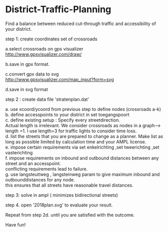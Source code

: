 # District-Traffic-Planning
Find a balance between reduced cut-through traffic and accessibility of your district.  

step 1: create coordinates set of crossroads     

a.select crossroads on gps visualizer   
http://www.gpsvisualizer.com/draw/ 

b.save in gpx format.

c.convert gpx data to svg  
http://www.gpsvisualizer.com/map_input?form=svg  

d.save in svg format  

step 2 : create data file 'stratenplan.dat'  

a. use xcoord/ycoord from previous step  to define nodes (crossroads a-k)     
b. define accesspoints to your district in set toegangspoort    
c. define existing setup : Specify every streetdirection.       
   Actual length is irrelevant. We consider crossroads as nodes in a graph--> length =1. I use length=3 for traffic lights to consider time loss.  
d. list the streets that you are prepared to change as a planner. Make list as long as possible limited by calculation time and your AMPL license.    
e. impose certain requirements via set enkelrichting ,set tweerichting ,set vasterichting   
f. impose requirements on inbound and outbound distances between any street and an accesspoint.   
   conflicting requirements lead to failure.    
g. use langsteuitweg , langsteinweg param to give maximum inbound and outbounddistances for any node.  
	this ensures that all streets have reasonable travel distances.  

step 3: solve in ampl ( minimizes bidirectional streets) 

step 4. open '2018plan.svg' to evaluate your result.   

Repeat from step 2d. until you are satisfied with the outcome. 

Have fun!

